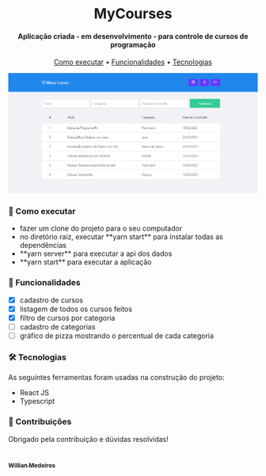 
<h1 align="center">
  MyCourses
</h1>

<h4 align="center">Aplicação criada - em desenvolvimento - para controle de cursos de programação</h4>

<p align="center">
  <a href="#como-executar">Como executar</a> •
  <a href="#funcionalidades">Funcionalidades</a> •
  <a href="#tecnologias">Tecnologias</a>
</p>

![](https://github.com/razevedocosta/myCourses/blob/main/src/assets/home.png)

### 🚀 Como executar
<ul>
  <li> fazer um clone do projeto para o seu computador </li>
  <li> no diretório raiz, executar **yarn start** para instalar todas as dependências </li>
  <li> **yarn server** para executar a api dos dados </li>
  <li> **yarn start** para executar a aplicação </li>
</ul>

### 💬 Funcionalidades
- [x] cadastro de cursos
- [x] listagem de todos os cursos feitos
- [x] filtro de cursos por categoria
- [ ] cadastro de categorias
- [ ] gráfico de pizza mostrando o percentual de cada categoria
  
### 🛠 Tecnologias

As seguintes ferramentas foram usadas na construção do projeto:
- React JS
- Typescript

### 👨‍ Contribuições

Obrigado pela contribuição e dúvidas resolvidas!

<a href="https://github.com/WillianMedeiros14">
  <img style="border-radius: 50%;" src="https://avatars.githubusercontent.com/u/57229960?v=4" width="100px;" alt=""/>
  <br />
  <sub>
    <b>Willian Medeiros</b>
  </sub>
</a>
<br />
<a href="https://github.com/WillianMedeiros14" title="Github">
</a>
